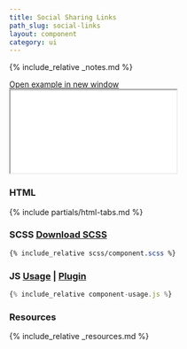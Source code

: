 ```yaml
---
title: Social Sharing Links
path_slug: social-links
layout: component
category: ui
---
```


{% include_relative _notes.md %}

<div class="cf">
	<a href="{{ site.baseurl }}/component/{{ page.path_slug }}/example.html" target="_blank" class="example-link">Open example in new window</a>
</div><!--/.cf-->

<iframe {% if page.iframe_height %}class="h-{{ page.iframe_height }}"{% endif %} src="{{ site.baseurl}}/component/{{ page.path_slug }}/example.html"></iframe>

<h3>HTML</h3>

{% include partials/html-tabs.md %}

<h3>SCSS <span class="link"><a href="scss/component.scss" target="_blank">Download SCSS</a></span></h3>

```scss
{% include_relative scss/component.scss %}
```

<h3>JS <span class="link"><a href="component-usage.js" target="_blank">Usage</a> | <a href="component.js" target="_blank">Plugin</a></span></h3>

```javascript
{% include_relative component-usage.js %}
```

<h3>Resources</h3>

{% include_relative _resources.md %}

